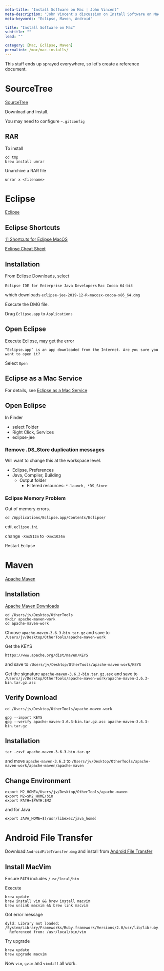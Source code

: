 ```yaml
---
meta-title: "Install Software on Mac | John Vincent"
meta-description: "John Vincent's discussion on Install Software on Mac"
meta-keywords: "Eclipse, Maven, Android"

title: "Install Software on Mac"
subtitle: ""
lead: ""

category: [Mac, Eclipse, Maven]
permalink: /mac/mac-installs/
---
```


This stuff ends up sprayed everywhere, so let's create a reference document.

<!-- end -->

# SourceTree

[SourceTree](http://www.sourcetreeapp.com/)

Download and Install.

You may need to configure `~.gitconfig`

## RAR

To install

```
cd tmp
brew install unrar
```

Unarchive a RAR file

```
unrar x <filename>
```

# Eclipse

[Eclipse](https://www.eclipse.org/)

## Eclipse Shortcuts

[11 Shortcuts for Eclipse MacOS](https://shortcutworld.com/Eclipse/mac/Eclipse-Helios_Shortcuts)

[Eclipse Cheat Sheet](https://www.shortcutfoo.com/app/dojos/eclipse-mac/cheatsheet)

## Installation

From [Eclipse Downloads](http://www.eclipse.org/downloads/eclipse-packages/), select 

`Eclipse IDE for Enterprise Java Developers` `Mac Cocoa 64-bit`

which downloads `eclipse-jee-2019-12-R-macosx-cocoa-x86_64.dmg`

Execute the DMG file.

Drag `Eclipse.app` to `Applications`

## Open Eclipse

Execute Eclipse, may get the error

```
“Eclipse.app” is an app downloaded from the Internet. Are you sure you want to open it?
```

Select `Open`


## Eclipse as a Mac Service

For details, see [Eclipse as a Mac Service](/mac/mac-services/)

## Open Eclipse

In Finder

* select Folder
* Right Click, Services
* eclipse-jee


### Remove .DS_Store duplication messages

Will want to change this at the workspace level.

* Eclipse, Preferences
* Java, Compiler, Building
	* Output folder
		* Filtered resources: `*.launch, *DS_Store`

### Eclipse Memory Problem

Out of memory errors.

```
cd /Applications/Eclipse.app/Contents/Eclipse/
```

edit `eclipse.ini`

change `-Xmx512m` to `-Xmx1024m`

Restart Eclipse



# Maven

[Apache Maven](https://maven.apache.org/)

## Installation

[Apache Maven Downloads](https://maven.apache.org/download.cgi)

```
cd /Users/jv/Desktop/OtherTools
mkdir apache-maven-work
cd apache-maven-work
```

Choose `apache-maven-3.6.3-bin.tar.gz` and save to `/Users/jv/Desktop/OtherTools/apache-maven-work`

Get the KEYS

```
https://www.apache.org/dist/maven/KEYS
```

and save to `/Users/jv/Desktop/OtherTools/apache-maven-work/KEYS`

Get the signature `apache-maven-3.6.3-bin.tar.gz.asc` and save to `/Users/jv/Desktop/OtherTools/apache-maven-work/apache-maven-3.6.3-bin.tar.gz.asc`

## Verify Download

```
cd /Users/jv/Desktop/OtherTools/apache-maven-work

gpg --import KEYS
gpg --verify apache-maven-3.6.3-bin.tar.gz.asc apache-maven-3.6.3-bin.tar.gz
```

## Installation

```
tar -zxvf apache-maven-3.6.3-bin.tar.gz
```

and move `apache-maven-3.6.3` to `/Users/jv/Desktop/OtherTools/apache-maven-work/apache-maven/apache-maven`

## Change Environment

```
export M2_HOME=/Users/jv/Desktop/OtherTools/apache-maven
export M2=$M2_HOME/bin
export PATH=$PATH:$M2
```

and for Java

```
export JAVA_HOME=$(/usr/libexec/java_home)
```

# Android File Transfer

Download `AndroidFileTransfer.dmg` and install from [Android File Transfer](https://www.android.com/filetransfer/)

## Install MacVim

Ensure `PATH` includes `/usr/local/bin`

Execute

```
brew update
brew install vim && brew install macvim
brew unlink macvim && brew link macvim
```

Got error message

```
dyld: Library not loaded: /System/Library/Frameworks/Ruby.framework/Versions/2.0/usr/lib/libruby.2.0.0.dylib
  Referenced from: /usr/local/bin/vim
```

Try upgrade

```
brew update
brew upgrade macvim
```

Now `vim`, `gvim` and `vimdiff` all work.
